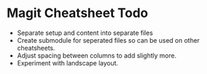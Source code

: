 Magit Cheatsheet Todo
=====================

* Separate setup and content into separate files
* Create submodule for seperated files so can be used on other cheatsheets.
* Adjust spacing between columns to add slightly more.
* Experiment with landscape layout.